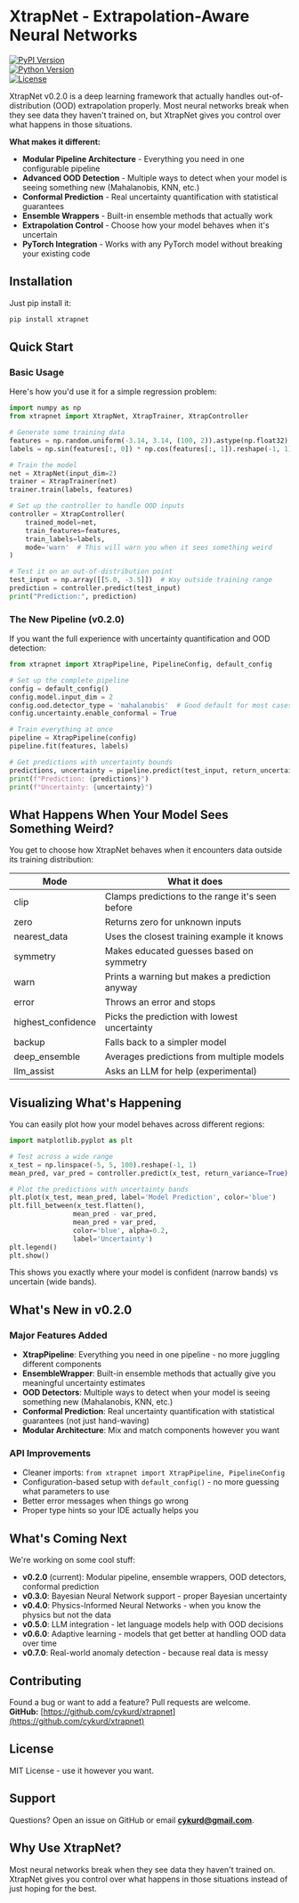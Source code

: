 # XtrapNet - Extrapolation-Aware Neural Networks  
[![PyPI Version](https://img.shields.io/pypi/v/xtrapnet)](https://pypi.org/project/xtrapnet/)  
[![Python Version](https://img.shields.io/pypi/pyversions/xtrapnet)](https://pypi.org/project/xtrapnet/)  
[![License](https://img.shields.io/pypi/l/xtrapnet)](https://opensource.org/licenses/MIT)  

XtrapNet v0.2.0 is a deep learning framework that actually handles out-of-distribution (OOD) extrapolation properly. Most neural networks break when they see data they haven't trained on, but XtrapNet gives you control over what happens in those situations.

**What makes it different:**
- **Modular Pipeline Architecture** - Everything you need in one configurable pipeline
- **Advanced OOD Detection** - Multiple ways to detect when your model is seeing something new (Mahalanobis, KNN, etc.)
- **Conformal Prediction** - Real uncertainty quantification with statistical guarantees
- **Ensemble Wrappers** - Built-in ensemble methods that actually work
- **Extrapolation Control** - Choose how your model behaves when it's uncertain
- **PyTorch Integration** - Works with any PyTorch model without breaking your existing code  

## Installation
Just pip install it:
```bash
pip install xtrapnet
```

## Quick Start

### Basic Usage
Here's how you'd use it for a simple regression problem:

```python
import numpy as np 
from xtrapnet import XtrapNet, XtrapTrainer, XtrapController

# Generate some training data
features = np.random.uniform(-3.14, 3.14, (100, 2)).astype(np.float32)
labels = np.sin(features[:, 0]) * np.cos(features[:, 1]).reshape(-1, 1)

# Train the model
net = XtrapNet(input_dim=2)
trainer = XtrapTrainer(net)
trainer.train(labels, features)

# Set up the controller to handle OOD inputs
controller = XtrapController(
    trained_model=net,
    train_features=features,
    train_labels=labels,
    mode='warn'  # This will warn you when it sees something weird
)

# Test it on an out-of-distribution point
test_input = np.array([[5.0, -3.5]])  # Way outside training range
prediction = controller.predict(test_input)
print("Prediction:", prediction)
```

### The New Pipeline (v0.2.0)
If you want the full experience with uncertainty quantification and OOD detection:

```python
from xtrapnet import XtrapPipeline, PipelineConfig, default_config

# Set up the complete pipeline
config = default_config()
config.model.input_dim = 2
config.ood.detector_type = 'mahalanobis'  # Good default for most cases
config.uncertainty.enable_conformal = True

# Train everything at once
pipeline = XtrapPipeline(config)
pipeline.fit(features, labels)

# Get predictions with uncertainty bounds
predictions, uncertainty = pipeline.predict(test_input, return_uncertainty=True)
print(f"Prediction: {predictions}")
print(f"Uncertainty: {uncertainty}")
```

## What Happens When Your Model Sees Something Weird?

You get to choose how XtrapNet behaves when it encounters data outside its training distribution:

| Mode             | What it does |
|-----------------|-------------|
| clip            | Clamps predictions to the range it's seen before |
| zero            | Returns zero for unknown inputs |
| nearest_data    | Uses the closest training example it knows |
| symmetry        | Makes educated guesses based on symmetry |
| warn           | Prints a warning but makes a prediction anyway |
| error           | Throws an error and stops |
| highest_confidence | Picks the prediction with lowest uncertainty |
| backup          | Falls back to a simpler model |
| deep_ensemble   | Averages predictions from multiple models |
| llm_assist      | Asks an LLM for help (experimental) |


## Visualizing What's Happening

You can easily plot how your model behaves across different regions:

```python
import matplotlib.pyplot as plt 

# Test across a wide range
x_test = np.linspace(-5, 5, 100).reshape(-1, 1) 
mean_pred, var_pred = controller.predict(x_test, return_variance=True)

# Plot the predictions with uncertainty bands
plt.plot(x_test, mean_pred, label='Model Prediction', color='blue') 
plt.fill_between(x_test.flatten(), 
                mean_pred - var_pred, 
                mean_pred + var_pred, 
                color='blue', alpha=0.2, 
                label='Uncertainty') 
plt.legend() 
plt.show()
```

This shows you exactly where your model is confident (narrow bands) vs uncertain (wide bands).

## What's New in v0.2.0

### Major Features Added
- **XtrapPipeline**: Everything you need in one pipeline - no more juggling different components
- **EnsembleWrapper**: Built-in ensemble methods that actually give you meaningful uncertainty estimates
- **OOD Detectors**: Multiple ways to detect when your model is seeing something new (Mahalanobis, KNN, etc.)
- **Conformal Prediction**: Real uncertainty quantification with statistical guarantees (not just hand-waving)
- **Modular Architecture**: Mix and match components however you want

### API Improvements
- Cleaner imports: `from xtrapnet import XtrapPipeline, PipelineConfig`
- Configuration-based setup with `default_config()` - no more guessing what parameters to use
- Better error messages when things go wrong
- Proper type hints so your IDE actually helps you

## What's Coming Next

We're working on some cool stuff:
- **v0.2.0** (current): Modular pipeline, ensemble wrappers, OOD detectors, conformal prediction
- **v0.3.0**: Bayesian Neural Network support - proper Bayesian uncertainty
- **v0.4.0**: Physics-Informed Neural Networks - when you know the physics but not the data
- **v0.5.0**: LLM integration - let language models help with OOD decisions
- **v0.6.0**: Adaptive learning - models that get better at handling OOD data over time
- **v0.7.0**: Real-world anomaly detection - because real data is messy

## Contributing
Found a bug or want to add a feature? Pull requests are welcome.  
**GitHub:** [https://github.com/cykurd/xtrapnet](https://github.com/cykurd/xtrapnet)  

## License
MIT License - use it however you want.

## Support
Questions? Open an issue on GitHub or email **cykurd@gmail.com**.

## Why Use XtrapNet?
Most neural networks break when they see data they haven't trained on. XtrapNet gives you control over what happens in those situations instead of just hoping for the best.  
